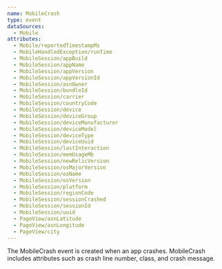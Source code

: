 ```yaml
---
name: MobileCrash
type: event
dataSources:
  - Mobile
attributes:
  - Mobile/reportedTimestampMs
  - MobileHandledException/runTime
  - MobileSession/appBuild
  - MobileSession/appName
  - MobileSession/appVersion
  - MobileSession/appVersionId
  - MobileSession/asnOwner
  - MobileSession/bundleId
  - MobileSession/carrier
  - MobileSession/countryCode
  - MobileSession/device
  - MobileSession/deviceGroup
  - MobileSession/deviceManufacturer
  - MobileSession/deviceModel
  - MobileSession/deviceType
  - MobileSession/deviceUuid
  - MobileSession/lastInteraction
  - MobileSession/memUsageMb
  - MobileSession/newRelicVersion
  - MobileSession/osMajorVersion
  - MobileSession/osName
  - MobileSession/osVersion
  - MobileSession/platform
  - MobileSession/regionCode
  - MobileSession/sessionCrashed
  - MobileSession/sessionId
  - MobileSession/uuid
  - PageView/asnLatitude
  - PageView/asnLongitude
  - PageView/city
---
```


The MobileCrash event is created when an app crashes. MobileCrash includes attributes such as crash line number, class, and crash message.